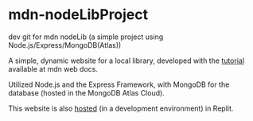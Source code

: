 # mdn-nodeLibProject
dev git for mdn nodeLib (a simple project using Node.js/Express/MongoDB(Atlas))

A simple, dynamic website for a local library,
developed with the <a href= "https://developer.mozilla.org/en-US/docs/Learn/Server-side/Express_Nodejs">tutorial</a> available at mdn web docs.

Utilized Node.js and the Express Framework, with MongoDB for the database (hosted in the MongoDB Atlas Cloud).

This website is also <a href="https://594898e6-e20f-40e2-be14-ca999710bc74.id.repl.co/">hosted</a> (in a development environment) in Replit.
